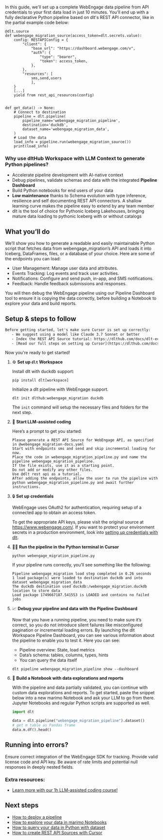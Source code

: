 In this guide, we'll set up a complete WebEngage data pipeline from API credentials to your first data load in just 10 minutes. You'll end up with a fully declarative Python pipeline based on dlt's REST API connector, like in the partial example code below:

```python-outcome
@dlt.source
def webengage_migration_source(access_token=dlt.secrets.value):
    config: RESTAPIConfig = {
        "client": {
            "base_url": "https://dashboard.webengage.com/v",
            "auth": {
                "type": "bearer",
                "token": access_token,
            },
        },
        "resources": [
            sms,send,users
            ],
    }
    [...]
    yield from rest_api_resources(config)


def get_data() -> None:
    # Connect to destination
    pipeline = dlt.pipeline(
        pipeline_name='webengage_migration_pipeline',
        destination='duckdb',
        dataset_name='webengage_migration_data', 
    )
    # Load the data
    load_info = pipeline.run(webengage_migration_source())
    print(load_info) 
```

### Why use dltHub Workspace with LLM Context to generate Python pipelines?

- Accelerate pipeline development with AI-native context
- Debug pipelines, validate schemas and data with the integrated **Pipeline Dashboard**
- Build Python notebooks for end users of your data
- **Low maintenance** thanks to Schema evolution with type inference, resilience and self documenting REST API connectors. A shallow learning curve makes the pipeline easy to extend by any team member
- dlt is the tool of choice for Pythonic Iceberg Lakehouses, bringing mature data loading to pythonic Iceberg with or without catalogs

## What you’ll do

We’ll show you how to generate a readable and easily maintainable Python script that fetches data from webengage_migration’s API and loads it into Iceberg, DataFrames, files, or a database of your choice. Here are some of the endpoints you can load:

- User Management: Manage user data and attributes.
- Events Tracking: Log events and track user activities.
- Notifications: Configure and send push, in-app, and SMS notifications.
- Feedback: Handle feedback submissions and responses.

You will then debug the WebEngage pipeline using our Pipeline Dashboard tool to ensure it is copying the data correctly, before building a Notebook to explore your data and build reports.

## Setup & steps to follow

```default
Before getting started, let's make sure Cursor is set up correctly:
   - We suggest using a model like Claude 3.7 Sonnet or better
   - Index the REST API Source tutorial: https://dlthub.com/docs/dlt-ecosystem/verified-sources/rest_api/ and add it to context as **@dlt rest api**
   - [Read our full steps on setting up Cursor](https://dlthub.com/docs/dlt-ecosystem/llm-tooling/cursor-restapi#23-configuring-cursor-with-documentation)
```

Now you're ready to get started!

1. ⚙️ **Set up `dlt` Workspace**
    
    Install dlt with duckdb support:
    ```shell
    pip install dlt[workspace]
    ```

    Initialize a dlt pipeline with WebEngage support.
    ```shell
    dlt init dlthub:webengage_migration duckdb
    ```

    The `init` command will setup the necessary files and folders for the next step.
    
2. 🤠 **Start LLM-assisted coding**
    
    Here’s a prompt to get you started:
    
    ```prompt
    Please generate a REST API Source for WebEngage API, as specified in @webengage_migration-docs.yaml 
    Start with endpoints sms and send and skip incremental loading for now. 
    Place the code in webengage_migration_pipeline.py and name the pipeline webengage_migration_pipeline. 
    If the file exists, use it as a starting point. 
    Do not add or modify any other files. 
    Use @dlt rest api as a tutorial. 
    After adding the endpoints, allow the user to run the pipeline with python webengage_migration_pipeline.py and await further instructions.
    ```

    
3. 🔒 **Set up credentials** 
    
    WebEngage uses OAuth2 for authentication, requiring setup of a connected app to obtain an access token.
    
    To get the appropriate API keys, please visit the original source at https://www.webengage.com/.
    If you want to protect your environment secrets in a production environment, look into [setting up credentials with dlt](https://dlthub.com/docs/walkthroughs/add_credentials).
    
4. 🏃‍♀️ **Run the pipeline in the Python terminal in Cursor**
    
    ```shell
    python webengage_migration_pipeline.py
    ```
    
    If your pipeline runs correctly, you’ll see something like the following:
    
    ```shell
    Pipeline webengage_migration load step completed in 0.26 seconds
    1 load package(s) were loaded to destination duckdb and into dataset webengage_migration_data
    The duckdb destination used duckdb:/webengage_migration.duckdb location to store data
    Load package 1749667187.541553 is LOADED and contains no failed jobs
    ```
    
5. 📈 **Debug your pipeline and data with the Pipeline Dashboard**

    Now that you have a running pipeline, you need to make sure it’s correct, so you do not introduce silent failures like misconfigured pagination or incremental loading errors. By launching the dlt Workspace Pipeline Dashboard, you can see various information about the pipeline to enable you to test it. Here you can see:
    - Pipeline overview: State, load metrics
    - Data’s schema: tables, columns, types, hints
    - You can query the data itself
    
    ```shell
    dlt pipeline webengage_migration_pipeline show --dashboard
    ```
    
6. 🐍 **Build a Notebook with data explorations and reports**

    With the pipeline and data partially validated, you can continue with custom data explorations and reports. To get started, paste the snippet below into a new marimo Notebook and ask your LLM to go from there. Jupyter Notebooks and regular Python scripts are supported as well.

    
    ```python
    import dlt

   data = dlt.pipeline("webengage_migration_pipeline").dataset()
   # get m table as Pandas frame
   data.m.df().head()
    ```

## Running into errors?

Ensure correct integration of the WebEngage SDK for tracking. Provide valid license code and API key. Be aware of rate limits and potential null responses in deeply nested fields.

### Extra resources:

- [Learn more with our 1h LLM-assisted coding course!](https://www.youtube.com/watch?v=GGid70rnJuM)

## Next steps

- [How to deploy a pipeline](https://dlthub.com/docs/walkthroughs/deploy-a-pipeline)
- [How to explore your data in marimo Notebooks](https://dlthub.com/docs/general-usage/dataset-access/marimo)
- [How to query your data in Python with dataset](https://dlthub.com/docs/general-usage/dataset-access/dataset)
- [How to create REST API Sources with Cursor](https://dlthub.com/docs/dlt-ecosystem/llm-tooling/cursor-restapi)